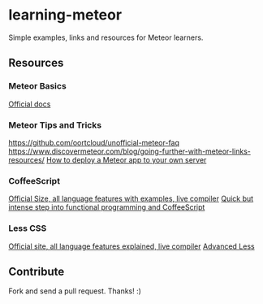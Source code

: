 learning-meteor
===============

Simple examples, links and resources for Meteor learners.

Resources
---------

### Meteor Basics
[Official docs](http://docs.meteor.com)

### Meteor Tips and Tricks
https://github.com/oortcloud/unofficial-meteor-faq
https://www.discovermeteor.com/blog/going-further-with-meteor-links-resources/
[How to deploy a Meteor app to your own
server](http://stackoverflow.com/questions/17606340/how-to-deploy-a-meteor-application-to-my-own-server)

### CoffeeScript
[Official Size, all language features with examples, live compiler](http://coffeescript.org)
[Quick but intense step into functional programming and CoffeeScript](https://leanpub.com/coffeescript-ristretto/read)

### Less CSS
[Official site, all language features explained, live compiler](http://lesscss.org)
[Advanced Less](http://more-or-less.org/)

Contribute
----------

Fork and send a pull request. Thanks! :)
